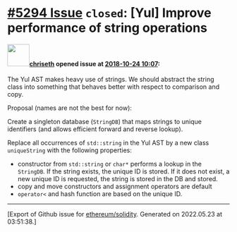 # [\#5294 Issue](https://github.com/ethereum/solidity/issues/5294) `closed`: [Yul] Improve performance of string operations

#### <img src="https://avatars.githubusercontent.com/u/9073706?v=4" width="50">[chriseth](https://github.com/chriseth) opened issue at [2018-10-24 10:07](https://github.com/ethereum/solidity/issues/5294):

The Yul AST makes heavy use of strings. We should abstract the string class into something that behaves better with respect to comparison and copy.

Proposal (names are not the best for now):

Create a singleton database (`StringDB`) that maps strings to unique identifiers (and allows efficient forward and reverse lookup).

Replace all occurrences of `std::string` in the Yul AST by a new class `uniqueString` with the following properties:
 - constructor from `std::string` or `char*` performs a lookup in the `StringDB`. If the string exists, the unique ID is stored. If it does not exist, a new unique ID is requested, the string is stored in the DB and stored.
 - copy and move constructors and assignment operators are default
 - `operator<` and hash function are based on the unique ID.




-------------------------------------------------------------------------------



[Export of Github issue for [ethereum/solidity](https://github.com/ethereum/solidity). Generated on 2022.05.23 at 03:51:38.]
